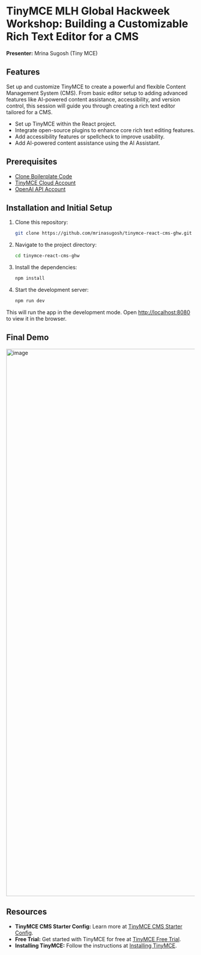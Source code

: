 # TinyMCE MLH Global Hackweek Workshop: Building a Customizable Rich Text Editor for a CMS

**Presenter:** Mrina Sugosh (Tiny MCE)

## Features

Set up and customize TinyMCE to create a powerful and flexible Content Management System (CMS). From basic editor setup to adding advanced features like AI-powered content assistance, accessibility, and version control, this session will guide you through creating a rich text editor tailored for a CMS.

- Set up TinyMCE within the React project.
- Integrate open-source plugins to enhance core rich text editing features.
- Add accessibility features or spellcheck to improve usability.
- Add AI-powered content assistance using the AI Assistant.

## Prerequisites

- [Clone Boilerplate Code](https://github.com/Vomini/tinymce-react-cms-ghw.git)
- [TinyMCE Cloud Account](https://www.tiny.cloud/get-tiny/?utm_campaign=mlh_devrel_global_hackweek&utm_source=mlh&utm_medium=referral&utm_term=github)
- [OpenAI API Account](https://platform.openai.com)

## Installation and Initial Setup

1. Clone this repository:

   ```sh
   git clone https://github.com/mrinasugosh/tinymce-react-cms-ghw.git
   ```

2. Navigate to the project directory:

   ```sh
   cd tinymce-react-cms-ghw
   ```

3. Install the dependencies:

   ```sh
   npm install
   ```

4. Start the development server:

   ```sh
   npm run dev
   ```

This will run the app in the development mode. Open [http://localhost:8080](http://localhost:8080) to view it in the browser.

## Final Demo

<img width="1458" alt="image" src="https://github.com/user-attachments/assets/7366a2ef-f786-437f-b103-15c0f51c933a">


## Resources

- **TinyMCE CMS Starter Config:** Learn more at [TinyMCE CMS Starter Config](https://tiny.cloud/solutions/cms-editor/?utm_campaign=mlh_devrel_global_hackweek&utm_source=mlh&utm_medium=referral&utm_term=github).
- **Free Trial:** Get started with TinyMCE for free at [TinyMCE Free Trial](https://tiny.cloud/pricing/?utm_campaign=mlh_devrel_global_hackweek&utm_source=mlh&utm_medium=referral&utm_term=github).
- **Installing TinyMCE:** Follow the instructions at [Installing TinyMCE](https://www.tiny.cloud/docs/tinymce/latest/react-cloud/?utm_campaign=mlh_devrel_global_hackweek&utm_source=mlh&utm_medium=referral&utm_term=github).

